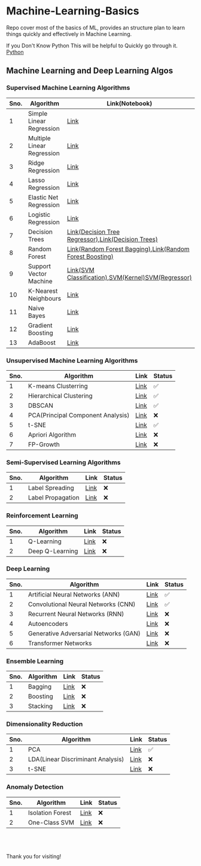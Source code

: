 # Machine-Learning-Basics

Repo cover most of the basics of ML, provides an structure plan to learn things quickly and effectively in Machine Learning.

If you Don't Know Python This will be helpful to Quickly go through it. [Python](https://github.com/pankajsingh016/Machine-Learning-Basics/tree/main/Python)

## Machine Learning and Deep Learning Algos

### Supervised Machine Learning Algorithms

| Sno. | Algorithm                  | Link(Notebook)                                                                                                                                                                                                                                                                                                                                                                                                                                                                                                                                                         | Status   |
| ---- | -------------------------- | ------------------------------------------------------------------------------------------------------------------------------------------------------------------------------------------------------------------------------------------------------------------------------------------------------------------------------------------------------------------------------------------------------------------------------------------------------------------------------------------------------------------------------------------------------------ | -------- |
| 1    | Simple Linear Regression   | [Link](./Supervised%20Machine%20Learning%20Algos/Supervised%Machine%Learning%Algos/Simple%Linear%Regression.ipynb)                                                                                                                                                                                                                                                                                                                                                                                                                                           | &#x2705; |
| 2    | Multiple Linear Regression | [Link](./Machine%20Learning%20Algos/Multiple%20Linear%20Regression/Multiple%20Linear%20regression.ipynb)                                                                                                                                                                                                                                                                                                                                                                                                                                                     | &#x2705; |
| 3    | Ridge Regression           | [Link](./Machine%20Learning%20Algos/Lasso,Ridge,Elasticnet%20regression/Model%20Training%20with%20EL,%20LR,%20RR.ipynb)                                                                                                                                                                                                                                                                                                                                                                                                                                      | &#x2705; |
| 4    | Lasso Regression           | [Link](./Machine%20Learning%20Algos/Lasso,Ridge,Elasticnet%20regression/Model%20Training%20with%20EL,%20LR,%20RR.ipynb)                                                                                                                                                                                                                                                                                                                                                                                                                                      | &#x2705; |
| 5    | Elastic Net Regression     | [Link](./Machine%20Learning%20Algos/Lasso,Ridge,Elasticnet%20regression/Model%20Training%20with%20EL,%20LR,%20RR.ipynb)                                                                                                                                                                                                                                                                                                                                                                                                                                      | &#x2705; |
| 6    | Logistic Regression        | [Link](./Machine%20Learning%20Algos/Logistic%20Regression/Logistic%20Regression%20Implementation.ipynb)                                                                                                                                                                                                                                                                                                                                                                                                                                                      | &#x2705; |
| 7    | Decision Trees             | [Link(Decision Tree Regressor)](https://github.com/pankajsingh016/Machine-Learning-Basics/blob/main/Machine%20Learning%20Algos/Decision%20Tree%20Classifier/Decision%20Tree%20Regressor.ipynb),[Link(Decision Trees)](https://github.com/pankajsingh016/Machine-Learning-Basics/blob/main/Machine%20Learning%20Algos/Decision%20Tree%20Classifier/Decision%20Trees.ipynb)                                                                                                                                                                                    | &#x2705; |
| 8    | Random Forest              | [Link(Random Forest Bagging)](https://github.com/pankajsingh016/Machine-Learning-Basics/blob/main/Machine%20Learning%20Algos/Random%20Forest%20Classifier/randomForest.ipynb),[Link(Random Forest Boosting)](https://github.com/pankajsingh016/Machine-Learning-Basics/blob/main/Machine%20Learning%20Algos/Random%20Forest%20Classifier/BoostingTechnique.ipynb)                                                                                                                                                                                                                                                                                                                                                                                                                                                                                                                                                     | &#x2705; |
| 9    | Support Vector Machine     | [Link(SVM Classification)](https://github.com/pankajsingh016/Machine-Learning-Basics/blob/main/Machine%20Learning%20Algos/Support%20Vector%20Machine/SVM%20Classification.ipynb),[SVM(Kernel)](https://github.com/pankajsingh016/Machine-Learning-Basics/blob/main/Machine%20Learning%20Algos/Support%20Vector%20Machine/SVM%20Kernel%20Implementation.ipynb)[SVM(Regressor)](https://github.com/pankajsingh016/Machine-Learning-Basics/blob/main/Machine%20Learning%20Algos/Support%20Vector%20Machine/Support%20Vector%20Regressor%20Implementation.ipynb) | &#x2705; |
| 10   | K-Nearest Neighbours       | [Link](https://github.com/pankajsingh016/Machine-Learning-Basics/blob/main/Machine%20Learning%20Algos/KNN(K-nearest-neighbour)/KNN.ipynb)                                                                                                                                                                                                                                                                                                                                                                                                                                                                                                                                                     | &#x2705; |
| 11   | Naive Bayes                | [Link](https://github.com/pankajsingh016/Machine-Learning-Basics/blob/main/Machine%20Learning%20Algos/Naive%20Bayes/Naive%20Bayes%20Implementation.ipynb)                                                                                                                                                                                                                                                                                                                                                                                                                                                                                                                                                     | &#x2705; |
| 12   | Gradient Boosting          | [Link]()                                                                                                                                                                                                                                                                                                                                                                                                                                                                                                                                                     | &#x274c; |
| 13   | AdaBoost                   | [Link]()                                                                                                                                                                                                                                                                                                                                                                                                                                                                                                                                                     | &#x274c; |

### Unsupervised Machine Learning Algorithms

| Sno. | Algorithm                         | Link     | Status   |
| ---- | --------------------------------- | -------- | -------- |
| 1    | K-means Clusterring               | [Link](https://github.com/pankajsingh016/Machine-Learning-Basics/blob/main/Machine%20Learning%20Algos/K-Mean-Clustering/Kmean.ipynb) | &#x2705; |
| 2    | Hierarchical Clustering           | [Link](https://github.com/pankajsingh016/Machine-Learning-Basics/blob/main/Machine%20Learning%20Algos/Hierarchal%20Clustering/HierarchalClusteringImplementation.ipynb) | &#x2705; |
| 3    | DBSCAN                            | [Link](https://github.com/pankajsingh016/Machine-Learning-Basics/blob/main/Machine%20Learning%20Algos/DBSCAN/DBSCAN.ipynb) | &#x2705; |
| 4    | PCA(Principal Component Analysis) | [Link](https://github.com/pankajsingh016/Machine-Learning-Basics/blob/main/Machine%20Learning%20Algos/PCA/pca_implementation.ipynb) | &#x274c; |
| 5    | t-SNE                             | [Link]() | &#x2705; |
| 6    | Apriori Algorithm                 | [Link]() | &#x274c; |
| 7    | FP-Growth                         | [Link]() | &#x274c; |

### Semi-Supervised Learning Algorithms

| Sno. | Algorithm         | Link     | Status   |
| ---- | ----------------- | -------- | -------- |
| 1    | Label Spreading   | [Link]() | &#x274c; |
| 2    | Label Propagation | [Link]() | &#x274c; |

### Reinforcement Learning

| Sno. | Algorithm       | Link     | Status   |
| ---- | --------------- | -------- | -------- |
| 1    | Q-Learning      | [Link]() | &#x274c; |
| 2    | Deep Q-Learning | [Link]() | &#x274c; |

### Deep Learning

| Sno. | Algorithm                             | Link     | Status   |
| ---- | ------------------------------------- | -------- | -------- |
| 1    | Artificial Neural Networks (ANN)      | [Link](https://github.com/pankajsingh016/Machine-Learning-Basics/blob/main/Deep%20Learning%20Algos/ANN%20Implementation/Ann.ipynb) | &#x2705; |
| 2    | Convolutional Neural Networks (CNN)   | [Link](https://github.com/pankajsingh016/Machine-Learning-Basics/blob/main/Deep%20Learning%20Algos/CNN%20Implementation/cnn.ipynb) | &#x2705; |
| 3    | Recurrent Neural Networks (RNN)       | [Link]() | &#x274c; |
| 4    | Autoencoders                          | [Link]() | &#x274c; |
| 5    | Generative Adversarial Networks (GAN) | [Link]() | &#x274c; |
| 6    | Transformer Networks                  | [Link]() | &#x274c; |

### Ensemble Learning

| Sno. | Algorithm | Link     | Status   |
| ---- | --------- | -------- | -------- |
| 1    | Bagging   | [Link]() | &#x274c; |
| 2    | Boosting  | [Link]() | &#x274c; |
| 3    | Stacking  | [Link]() | &#x274c; |

### Dimensionality Reduction

| Sno. | Algorithm                         | Link     | Status   |
| ---- | --------------------------------- | -------- | -------- |
| 1    | PCA                               | [Link](https://github.com/pankajsingh016/Machine-Learning-Basics/blob/main/Machine%20Learning%20Algos/PCA/pca_implementation.ipynb) | &#x2705; |
| 2    | LDA(Linear Discriminant Analysis) | [Link]() | &#x274c; |
| 3    | t-SNE                             | [Link]() | &#x274c; |

### Anomaly Detection

| Sno. | Algorithm        | Link     | Status   |
| ---- | ---------------- | -------- | -------- |
| 1    | Isolation Forest | [Link]() | &#x274c; |
| 2    | One-Class SVM    | [Link]() | &#x274c; |

<br><br><br>
Thank you for visiting!
